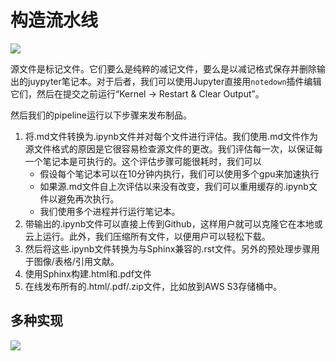 

<!--
 * @version:
 * @Author:  StevenJokess https://github.com/StevenJokess
 * @Date: 2020-09-29 21:08:45
 * @LastEditors:  StevenJokess https://github.com/StevenJokess
 * @LastEditTime: 2020-09-29 21:17:02
 * @Description:
 * @TODO::
 * @Reference:https://book.d2l.ai/develop/pipeline.html#multiple-implementations
 * https://github.com/d2l-ai/d2l-book/edit/master/docs/develop/pipeline.md
-->

# 构造流水线

![](../img/build.svg)

源文件是标记文件。它们要么是纯粹的减记文件，要么是以减记格式保存并删除输出的juypyter笔记本。对于后者，我们可以使用Jupyter直接用`notedown`插件编辑它们，然后在提交之前运行“Kernel -> Restart & Clear Output”。

然后我们的pipeline运行以下步骤来发布制品。

1. 将.md文件转换为.ipynb文件并对每个文件进行评估。我们使用.md文件作为源文件格式的原因是它很容易检查源文件的更改。我们评估每一次，以保证每一个笔记本是可执行的。这个评估步骤可能很耗时，我们可以
   - 假设每个笔记本可以在10分钟内执行，我们可以使用多个gpu来加速执行
   - 如果源.md文件自上次评估以来没有改变，我们可以重用缓存的.ipynb文件以避免再次执行。
   - 我们使用多个进程并行运行笔记本。
2. 带输出的.ipynb文件可以直接上传到Github，这样用户就可以克隆它在本地或云上运行。此外，我们压缩所有文件，以便用户可以轻松下载。
3. 然后将这些.ipynb文件转换为与Sphinx兼容的.rst文件。另外的预处理步骤用于图像/表格/引用文献。
4. 使用Sphinx构建.html和.pdf文件
5. 在线发布所有的.html/.pdf/.zip文件，比如放到AWS S3存储桶中。

## 多种实现

![](../img/multi-lang.svg)
